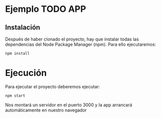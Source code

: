 # Ejemplo TODO APP

## Instalación

Después de haber clonado el proyecto, hay que instalar todas las dependencias del Node Package Manager (npm). Para ello ejecutaremos:

`npm install`

# Ejecución

Para ejecutar el proyecto deberemos ejecutar:

`npm start`

Nos montará un servidor en el puerto 3000 y la app arrancará automáticamente en nuestro navegador
